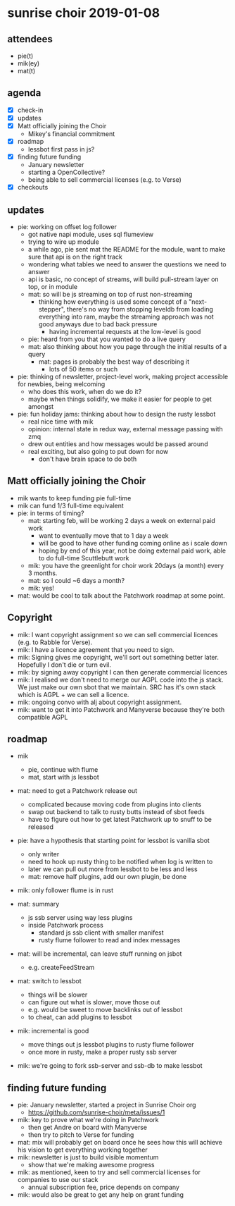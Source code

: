 # sunrise choir 2019-01-08

## attendees

- pie(t)
- mik(ey)
- mat(t)

## agenda

- [x] check-in
- [x] updates
- [x] Matt officially joining the Choir
    - Mikey's financial commitment
- [x] roadmap
    - lessbot first pass in js?
- [x] finding future funding
    - January newsletter
    - starting a OpenCollective?
    - being able to sell commercial licenses (e.g. to Verse)
- [x] checkouts

## updates

- pie: working on offset log follower
    - got native napi module, uses sql flumeview
    - trying to wire up module
    - a while ago, pie sent mat the README for the module, want to make sure that api is on the right track
    - wondering what tables we need to answer the questions we need to answer
    - api is basic, no concept of streams, will build pull-stream layer on top, or in module
    - mat: so will be js streaming on top of rust non-streaming
        - thinking how everything is used some concept of a "next-stepper", there's no way from stopping leveldb from loading everything into ram, maybe the streaming approach was not good anyways due to bad back pressure
            - having incremental requests at the low-level is good
    - pie: heard from you that you wanted to do a live query
    - mat: also thinking about how you page through the initial results of a query
        - mat: pages is probably the best way of describing it
            - lots of 50 items or such
- pie: thinking of newsletter, project-level work, making project accessible for newbies, being welcoming
    - who does this work, when do we do it?
    - maybe when things solidify, we make it easier for people to get amongst
- pie: fun holiday jams: thinking about how to design the rusty lessbot
    - real nice time with mik
    - opinion: internal state in redux way, external message passing with zmq
    - drew out entities and how messages would be passed around
    - real exciting, but also going to put down for now
        - don't have brain space to do both


## Matt officially joining the Choir

- mik wants to keep funding pie full-time
- mik can fund 1/3 full-time equivalent
- pie: in terms of timing?
    - mat: starting feb, will be working 2 days a week on external paid work
        - want to eventually move that to 1 day a week
        - will be good to have other funding coming online as i scale down
        - hoping by end of this year, not be doing external paid work, able to do full-time Scuttlebutt work
    - mik: you have the greenlight for choir work 20days (a month) every 3 months.
    - mat: so I could ~6 days a month? 
    - mik: yes!
- mat: would be cool to talk about the Patchwork roadmap at some point.

## Copyright

- mik: I want copyright assignment so we can sell commercial licences (e.g. to Rabble for Verse).
- mik: I have a licence agreement that you need to sign.
- mik: Signing gives me copyright, we'll sort out something better later. Hopefully I don't die or turn evil.
- mik: by signing away copyright I can then generate commercial licences
- mik: I realised we don't need to merge our AGPL code into the js stack. We just make our own sbot that we maintain. SRC has it's own stack which is AGPL + we can sell a licence.
- mik: ongoing convo with alj about copyright assignment.
- mik: want to get it into Patchwork and Manyverse because they're both compatible AGPL

## roadmap

- mik
    - pie, continue with flume
    - mat, start with js lessbot
- mat: need to get a Patchwork release out
    - complicated because moving code from plugins into clients
    - swap out backend to talk to rusty butts instead of sbot feeds
    - have to figure out how to get latest Patchwork up to snuff to be released
- pie: have a hypothesis that starting point for lessbot is vanilla sbot
    - only writer
    - need to hook up rusty thing to be notified when log is written to
    - later we can pull out more from lessbot to be less and less
    - mat: remove half plugins, add our own plugin, be done
- mik: only follower flume is in rust
- mat: summary
    - js ssb server using way less plugins
    - inside Patchwork process
        - standard js ssb client with smaller manifest
        - rusty flume follower to read and index messages
- mat: will be incremental, can leave stuff running on jsbot
    - e.g. createFeedStream
- mat: switch to lessbot
    - things will be slower
    - can figure out what is slower, move those out
    - e.g. would be sweet to move backlinks out of lessbot
    - to cheat, can add plugins to lessbot
- mik: incremental is good
    - move things out js lessbot plugins to rusty flume follower
    - once more in rusty, make a proper rusty ssb server

- mik: we're going to fork ssb-server and ssb-db to make lessbot


## finding future funding

- pie: January newsletter, started a project in Sunrise Choir org
    - https://github.com/sunrise-choir/meta/issues/1
- mik: key to prove what we're doing in Patchwork
    - then get Andre on board with Manyverse
    - then try to pitch to Verse for funding
- mat: mix will probably get on board once he sees how this will achieve his vision to get everything working together
- mik: newsletter is just to build visible momentum
    - show that we're making awesome progress
- mik: as mentioned, keen to try and sell commercial licenses for companies to use our stack
    - annual subscription fee, price depends on company
- mik: would also be great to get any help on grant funding
